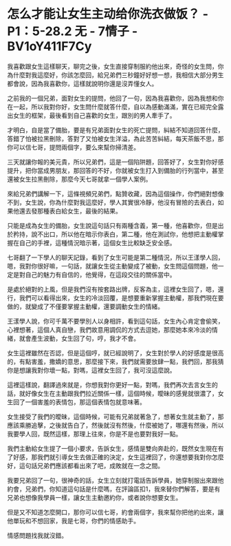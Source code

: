 # 怎么才能让女生主动给你洗衣做饭？ - P1：5-28.2 无 - 7情子 - BV1oY411F7Cy

我喜歡跟女生這樣聊天，聊完之後，女生直接穿制服約他出來，奇怪的女生問，你為什麼對我這麼好，你該怎麼回，給兄弟們三秒鐘好好想一想，我相信大部分男生都會說，因為我喜歡你，這樣就說明你還是沒弄懂女人。

之前我的一個兄弟，面對女生的提問，他回了一句，因為我喜歡你，因為我想和你在一起，所以我對你好，女生問什麼就答什麼，自以為感動滿滿，實在已經完全露出女生的框架，最後看到自己喜歡的女生，跟別的男人牽手了。

才明白，自是當了備胎，要是有兄弟面對女生的死亡提問，糾結不知道回答什麼，答錯了怕被拉黑刪除，答對了又怕被女生洋溢，為此苦苦糾結，每天茶飯不思，那你可以信七哥，提問兩個字，要么來幫你掃清差。

三天就讓你報的美元貴，所以兄弟們，這是一個陷阱題，回答好了，女生對你好感提升，把你當成男朋友，那回答的不好，你就被女生打入到備胎的行列當中，甚至還被女生拉黑刪除，那麼今天七哥就拿一個學人案例。

來給兄弟們講解一下，這條視頻兄弟們，點贊收藏，因為這個操作，你們絕對想像不到，女生說，你為什麼對我這麼好，學人其實很冷靜，他沒有冒險的去表白，如果他還去發那種表白給女生，最後的結果。

只能是成為女生的備胎，女生說這句話只有兩種含義，第一種，他喜歡你，但是出於矜持，說不出口，所以他在暗示你表白，第二種，他在測試你，他想把主動權掌握在自己的手裡，這種情況暗示著，這個女生比較缺乏安全感。

七哥翻了一下學人的聊天記錄，看到了女生可能是第二種情況，所以王漾學人回，嗯，我對你很好嘛，一句話，就讓女生從主動變成了被動，女生問這個問題，他一定是對自己的魅力有自信的，他覺得，在這段交往的關係當中。

是處於絕對的上風，但是我們沒有按套路出牌，反客為主，這裡女生回了，嗯，還行，我們可以看得出來，女生的冷淡回覆，是想要重新掌握主動權，那我們現在要做的，就變成了不僅要掌握主動權，還要調動女生的情緒。

王漾學人說，你可千萬不要學別人以身相許，看到這句話，女生內心肯定會偷笑，心裡想著，這個人真自戀，我們故意用調侃的方式去逗她，那麼她本來冷淡的情緒，就會產生波動，女生回了句，哼，我才不會。

女生這裡雖然在否認，但是這個哼，就已經說明了，女生對於學人的好感度是很高的，有點害羞，撒嬌的意思，那麼接下來，我們就需要放肆一點，我們回，那我猜你是想讓我對你壞一點，對嗎，這裡女生回了，我可沒這麼說。

這裡這樣說，翻譯過來就是，你想我對你更好一點，對嗎，我們再次去言女生的話，就好像女生在主動跟我們拉近關係一樣，這個時候，曖昧的感覺就很濃了，女生回了一個害羞的表情包，那這個表情包就意味著。

女生接受了我們的曖昧，這個時候，可能有兄弟就著急了，想著女生就主動了，那應該乘勝追擊，之後就告白了，然後就沒有然後，什麼被她了，哪還有然後，所以我要學人回，既然這樣，那理上往來，你是不是也要對我好一點。

我們主動給女生提了一個小要求，告訴女生，感情是雙向奔赴的，既然女生現在有了好感，那我們就引導女生去做正確的決定，女生這裡回了，你還想要我對你怎麼好，這句話兄弟們應該都看出來了吧，成敗就在一念之間。

我要兄弟回了一句，很神奇的話，女生立刻就打電話告訴學員，她穿制服出來跟他約會，兄弟們，你知道這句話是什麼嗎，在評論區扣1，我來替你們解答，要是有兄弟也想像我學員一樣，讓女生主動邀約你，或者說你想要女生。

但是又不知道怎麼開口，那你可以信七哥，約會兩個字，我來幫你把他約出來，讓他單玩和不想回家，我是七哥，你們的情感助手。

情感問題找我就沒錯。